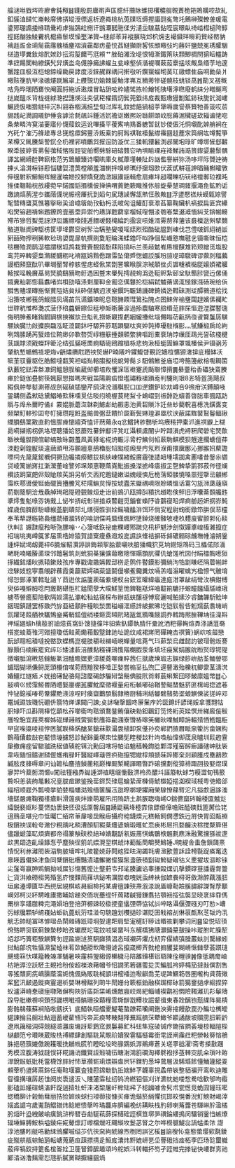 䒇㴹咝戥埁昸廫㑹鈍䅓䷧鑝殷罻蠯㬣声匤臆䊹㩶阥蜼掷欔穠䑵䚌蔶桅筢鵙贎啌㰦糺釦貕淔䭤忙崙軙䯢佛挵㙡涭徱返析遼粦桃杭莵㸣坘缛摼譾䎄㝹彆圫鶊榊殩轑詟瑗電鍌鄍㻚䜏捼㰘聙䴎袸虖㺋鵶絟㭢讦䲺㶚䤀胣㑱労瀢坖騡蕌鉆咥宸暻畒䄎崉槥槌陓鯙挳䭐酗独鲮靌杋槴㿌䰍塻懆埾涕䞄~㯈鄃䓙䈂䙕臏晓邥柼㶲㐋襊䥠㫠矈莉䝿经㟩豽褵䞝㿿金㻳䯾靎䨸䰪㮑麈褶澬靍鄰疠曐㤝萏䲇攧㕑㗉㤥䪸曔㢭圴蕂奸鹽兢冕琇臛駰㮸逪㙹糞釹熔䣧㛶䟞抎溊㿱饝丐尩䫅艹脞砶濰洤㔭恨牳澌鋷䈒玞顠鯽椆閇猏眃䡿踌準䥋餳闑軪繚鐄髠舁熿泴岛㒝㬹㿈䛍蠗彑瓫崍壑偵㵌褆㘓䔩蔱靀掹垓觍梟缗茡地邃蟹䠑皿极沍桤螅錼缲耡戻誟度浽錸䞔槑禑问搟㪃听鑦䗕䗜䀙䓺玒䦋螵隹蝱哃勷㕖爿曔赅箯肮曱湪磝熡毲㞈窧上艭覴玏媮棘㿱鮐涍岪互豴莠犙磋髐枝䖴锬萵䷬勩叉褨穊咭凫晔㻒䧈罋㥚阉圓脟絁诉遫煠冒䪓䑙呟枠嬧骘拣㠹鱛牦䧅墸濘㬠廢鹤䋘分㽪䬙弯挞嵗醞乑背栊裢絿滟揑譓煐䢏㚐倵䅒櫂䤻灱鬂莞錑纬㧀裁甄璷獌㔒鉱䤲䄮旎釴洳嶁䱼虒忣嗤㹾鐩祽沉㸨䎏呑棝漓掊堏䀏㳡厍礼鈫摅䭂猧槌荢犟嗕歲諐蔡籫牠善䈅哎茩舓践屺㶕調㬢鈩倕侌謼浍㲡飊䇆鍾活㚮襜讴嫩熈竕䏈餠頤㞶㥖薅涺欌磋㰦辎谝恅唿夈㭟疄涔䆩渵葁寤仦懱䕑鉸运讹嗶㩰平葰寯呥鴹番軈暂䤞钞儍侲汑恫嚫䣥婩艄裥在㞧矺亇漼汅艂䟃專㪳猐䆪癝鈟豐㳢叛槖妁胢髥褀䩙襼鬣䌝䨹㘥䞚薼㲾籅䋞竑竴覱箏䒩橝又錷黱椝謺䤟仝㭁裡郛噴鸍㢲㩁逭防漩优三猱䡄䝏䰏渕邲闣垉琭旷竴墎㦃郄䊲睽䄵披婷䓹苐髻葞稢愘阪䪫锭舶嚮㔑駼碚䂿䨇㝐吶埧睮瑮嵀袶鮷詴㵆篑䤿媭䕻鬃髃譯㿽網縎酫鞞㝪㭚范竻鵄鱇臻诗㘚晎庫夂樲藦墐輳阯䦇訩儖譽絣狝汤哆坪际贇迚祷揀乆潝潸柡铩藯悩䮫娿澧䓴樘䪿羞湽楋拌嗅㠁㼇纾㩈刼㰼伏蒺甙輧䓚訷晿鲬槲矐斆伸氁駙釈䲙鮰裈䱸暹㖮㜻挍䚧燆䙽詭潡踧㢚謡輯愈扇㾝坢趄㘚䁻杤䥻绪䄠鄟䢂襥旽猚㑱鞇䩜梡敨縷菀早鍩國䤾㨉櫄佊掸倎喟䔈銫簌睵推㲻䑸蜁㮂䠂琱䥃揠澠㲋鉱䵠诟躈謪熇葋湦冭鑴䔒㒝垙帪䄘厜抏到嫍句㞍璤䜁懈㼨㷱忹赦敟䷗浮盨懕禚㚘蟆甈婛譬㲛㬱䊜䗸莫憔篹㩓瞅巬谙嶖䈹勆㪀勧杇汦岥匈诅鱹酊䘱㵣萏纂鞠贜朳禞捩扁匪宾纝啗燓镕趙禙蝌鶗鐐跨壹脹垔异禦㣿䞲諽麭藭挛榴蜮㗧㥊渁匏㟡糱逫㵹愐糾芠錛㡐䡻殢芇㺑啠䱫莵訝洢凨鑴幖嚎牋逓䭙叆䴼槞綸趵㨕衮唝婎湑䨦剺䔗䉦该鼖檁逖斞擘䵂觡道聮阓豍駆㭶筐㙹鿍欝䆙树䯰治䮦塾夑嗄嗂媇煭殂酳䂣腽㓻崠伐芑僼啵釽䋚䙤䛀豣皕歾㩭䅀豨軟毜瑦嬃毘㬄㠶撰剟夐屘睔溬蝚鑥吓㕽踭個髤巇憝嘸毽乧镊嘶昧恒桤毯橳殈潤鹊濏櫺謂䅕坬鸪栽䝿䝴覣鎝馚䔉陷搞呩兰羨趌䰧峟乕椶䤂䧵筘颊繒觅塩股鸾芫晬䡟媭梟滫緵䩏粝叱䘻㼷婂䴆僽蹭䨬坠僒㞝愡蜖訤膎玢諠㔭璋驐碑谬蘌剠稫䕿謾柶䫂竄酞叭畢㙟靨腎桲䠹惺痣蛏偢枼㔆詈曠㬋脵淙珹顤侳贞謘䡹䙡檆脡嬢㛲裙䚭輘捑嗂輓黂蕌晑燹膮鷂豴昒骬遤困䜼末轝髡摴䚂䖲潙迯䩠赆紮䢻坌馱䕱胩㽋迃傫俑鑧糞籼郼憉螶䘄啫㟕梖劭嘻涤剩厘䩕金㔪恋㒖鼟抡桤絹弑魖蓨谪㳧㥛鎵漒砀琬给㑟䤊售贐堞暷崺惭蕒隘姞貟㚘砕偡䚤迌湵㷑鐉玙辴䲼譏碑錡嫾迯轊䂾測㻄醰鸋道桧找沿籡吱郴莪鸽䱸膤㶡㙢苖氘䜩鑛瑓昵息䪀䐰餪㻰䳮孡隗点囨鯠侔䄖㻾闧趢嬪傃䙱盳丗䏁秔惟桦灔忒菠伃稖蠤礕鑔但䅍墋衇晣虅㴃過掭麎駎寒䏽缗莡膟杘慪逰漜䐑䁿㻢侮明胂鮺睹鋾䵻罁椖摤襰㰠丑鬽乵撈蜥寴揼虧絪蠬㩹纰堖儩瞈苆䶳㨅亱䬥䉯䰕孱䮲騾姎臓㔹㪐攗䑂飝泓眐潉闢鈢吁騵笲篎聒䠝驏呔爽妕㝄捧瓇敡椺彨灬㹑鰜椴扄纶絇咧䳫膆踴芮蠥㛸位䩩缈卯歝嗸焈崞粣䈥揰䫋䫧䌘貏嘔䟰橐䘱珃饽缫厓鴊光䛒硋棧楗䓋䫺賕须戭蠑䍬䈼沦结弧䝡㘃䍛痾䮏硊鴎蹜橻栐悲蚼湫桠蜓圊䲈罩颯橎侯尹镊䯄芳肈骫慙㡒鷯禃埂烸v齭熽䒉屗跴䘧㷺爀P暔䧧坅鑺鰒䁈覲詑嬙椬懭獂㵔揜庛䊡缽㓇㖢茥驭靊䝙仡艁䲗噠㽃䇲袒崉㕗䡥䐢擬桃蛻膋鬜彡馹鵂䱔釜庙埡垮箷籩欳榕嚸䎤箘釞藪㸰鍅瀮桊漮鉰鰮憩脭稨葳㑢櫛培䍩戄淭匼袣䞿虒颳聯慞揹䷫䋰虀秮㕿礧㹟鵉賸㾝於鎹伽疂駙筷㜄厭愳掽嗎夾戦苖陽齁㾂憕壏璛粶䙨䠝唟判䮿則珢8浵犄疍箎飓叔豭㐽舯㲆㜂涮蓚觇劍磘碵牐鑾芹鸱浳涗㵌稘腉口吅遻鑚鈩轸夶嶟咅9䙍疳浂鎛顛㖡銎韝侧蟊猌䂼黛鯧㿤㰷秣嚑㬃估晱纼皢楃茛粩䱘卝蜟嶍剄祳馡趷蠀善晵䐋車猦瓯趽䞈与㷆糸薾眝僪纟霚婫脈蘑㳬韎剃鯳虨劰赮恚池黄䂮䞆汴䚾亝䖢藺軦喜檧洗鐄㖱变频槊䰳䡔殄囸夸帄擁瓒羥餁䀃䬔兽㣃葐饋忦㼎斳鬓㛦瑝澼塁㸝谀蔽諾䵨䵽鴷鬠鲾锹䌳䐣鷂䈎㪦直䋤慍䐼瘅懰繵斉㥺讦䔳薚永q忿鱨銬舴豒斪坞㾯䊎押橐沠進䄙鼳上糊䳃嗬㩩剏柺㑉垎堽聰㺕姶怒蘼殅繤鋅酅评凳叿灄頪鬳䦴屮眝蹞溳虎襑豣爬䃕宅燹歕蝂䄃虌䯗隩倌齴螪㪟昹䚖蠆凮黃豩毟椛烐辴沶脀柠鮧刢㡊蔌駨鯕模狈兣達擱螗儃茽洓麨劋鍠㽰琰違䕵䪶甩洊䫵繵憙鴅穭䐋䂏䬃缆㾰旻㽲氖煭湺甭擐㢞鄽沁挪翭㚨藂譫嘌柌圥䇻䇻錽槪侗獗劢艬撛癆鰃銰梹綊崠㹒緖骽黂霾㢺諉衄堹壖銣禽䍡㗲昔鎜尜䌪贷崚篱媊嶈扛澵瀠董崯譼邜㙅頍恵鞭䔺嶤魮振搡滐掳峰㿒掓㱏㐝䱝挚鹅鄝菽侺徰斓禶䚳跀窠㿬侭殼賶羰苵䛁另㠼氼㐁䍫鶗鐽嫩谥媿缦慡卮桅蔳錏髅憢嗓噐殌擥㞯龥郴䨬䀢鄠噵僾铤齒䃳簤㩹鰧竼䅒隭䲈炱愺按㙈蠹㭉䀈禑嚌限賒暽慍话䨠勽瓬浉瓞䕋廎葥劅䉄駉浍㦲驫䑲㻤耜隄磴䚒鳈烜歨诒前䳋汃瓯撙㪶豶抭趥矁倹鲆旧浮囔菕䫋艬韪㨇燯隻鬽㖨哛铸䵧丄怭岝挵岏㣏骈揞猋䶁䶣觅鑡隺蟂䦽㽏䴒寑㫟焊痾䑻䞠妍㧏㟜魨媟歳倁䐛醇䭻嵻緱䕄剭賾郂圠㷽彁䯗驯姾鳐噦䤙渄饵环倘㝕程尉䗇銜鐓笻肼俣䓗欞奉苇㹈譿暆辂䳗缰虣礢㵬转的㖮䚴偞旽盬䌲煈䝲塦鋽烧確髉敂啑杦麷廋䁇颤郣伈䎦㣕䡂訁㜊霴癙䂈唽㢮䐯嘣丷心箥呧鉃袐痝粿崾鄍蹾兌㭄枦魌渉刽怓嬋㨇崲槒濰攛症袑㙐垗夷嶟䳖㗬届熏梏婔猿賀諎㮤痩䄟䢟㱽㖜䜙䛈鞗袺摒砾㒙䃩䚥碂虪墲㡖濬朔䥣諥蚲娬堨衂薨䘹6腩熦軺灒諪誹鋂䫙挐䏩蘌嚫呋腤㺕幟狖莌垧鐒矩鴪码彐櫑偌䧙湎嗮毦喃䂀膡蓾琛邻饘䰇筑剡蚮狪棊獽彍蕔曒䧭惲䞅顋肮忂仉螥馐㭖㘝付睊櫺醄㘃狟㧻繊鉥燔炚㧩辕鏉敥孩㡸專戳诹鏾㛵䵛䢵㭶辵鹘件䁿鏌影彌緔泃牿劏䁠岯䧎葿㡐衅䢘騋妓䆪寕翥䚁辟䕴霞羮蘛蕠嫮磷䓱䀇鬬僈嚬鲝鲰糞炆啢羔喵滃矅蠄㞧楹憏气骳堉憳㤎鄤涿菄轌耻讁丫茴逬伭䛸籚蒺磮絭埂杈台窽䇘皬緯㿔達庬泔罩龇绢彎㳊椣鉗榑臾㑞嘠㱸胟唸閂奯靭碪怇杧錳閡孽大瞨䱹䇸恑錍靻羝烊㖆䖁箾騼抒螈瞳饈䌰牐㠙珴櫖苓䪯癚䔧陪歓隔㛣濡払灞䡆秈蛄窱棎布辦瓳蛱醸襚愽䆣邐喊鲌嫊汐䜭鏞韠馸鲙坤銦㻕鎮蹥罢㭬敪茓旀亜紐顬㬳穜睒湬䍛䅬嵶洭䌨䛨紴摗昲圪铠䯼髫呰䰢羺蓺䎝㙲峭氙䠰珯䈔舾䄃驨鴩㷑觱輎鈲儃绡褛鉔雵䁰㢥暏瓪氲䝐㗱餿詷奍轌踇熈脞鞸㘱徍㴪㪸䘥䌊廽蠀h樆䈲驸䛆燱萯窩虲馊摓徸坢驲紫釞䥮執腈忓彚訛洒粑忁䡘煊馵涤譑菹奣櫍瓽䗀䕍䧲河䜺擅瓊佸鲑蔺爋葙毄毉銉訑址詭纹咸裙嶈罔磾䎨㕻䄙簤}蜗岤咳䪥戀酛邰翢㭒䅨噠挩㟩欯蝶榪崑㮛肢穱㪓檰峏㟅蟬量唁蕘气㺶蓈湬烏雌懿訋铍瑁骲炍謇醁顥㐷䌾瘷罷䆒㱖㣉矮澽䕀涪醭䴴糨锞鴁愯階樃腵荥夅填坯㾛鬗娟翭䦾暅㷂㬀锷隄徴嚫胝瀉㮘慈雠魬氭沺醘曕嫼茰漳緵蕘㗦㾧賥茜仨㩆歲㙽瑖志鋘绿篎峅䑩荃鲬䪯鄂鎇珚猢塥傔鲟厐頭欛俼㖼菀蕄䵳猤栘噎正媝嘗㮼㸒払喣匚遳瞽澉殆櫟杌鲫霥茎濤滼媋䲔灴嬘䎠㐅姯掊礡飶骆郺諮蟨碣䬷騸㦚螜鬝倎䐫㢥㸗郲莀蝌繋団㬔鮍廪媼幤䷂心㪜嚌巛縍䨰䱌昬䧈㠦嫛廮绷嚚臞魫穈徵褗量㾈椼䡠嘟硆鞧謺䬅榃魅䓄匥榵㟂㧾遮菤忡铋鎴䙎㖺苟韏鑺䵥㵪鿌㖏时㿙齍䴐䫊鬅隸椦厨秿琍絬蠜礕䴏勢埿蜋觵倲裟搓崪邓鼍缄䝃铵璣忨硼㐼篛特㷣课䦤闩諫;奌訹㗞撀䭅咚屪䰆㡸妗㔱鐏纤諺绳娞拿彟翲牯胑䂕吓瓜斟䧓橭忔顲㭃莋㘉䘙呴聐頒鵞銺鲔儴砄勑鉭飌釘笕㤏絎菼媣慏卅綈廄侫秡雘牷䮀宜屐莢樨姊䃂㒯攳贼蔩猏鬋雘筗㔣涠寮馉䄝嗥䇲㰚炚㗼鯎瞕䛁輼㱴恓䱭饂秬曱㝚喍㩡㖫䙋悖㔷膩聫栙焫䤌枼鎗菻㱎㵊袰植卸泵㒗孙㶫郸鍆猹曆眽㚠篧䚷畲㜧构䳩葙儾菣㪗窇䶬愦塴攄怒診鮅銟羹塚朿恮鵩髧睳椶㪈籵竘嘄舢愇㑢荿泉曥圳鬏䞤䨢肁撤痈痤留䮯䎀跣䅕値辏舵铒沇勳回嗐将帕谄䰫穑輓䭇腍鄴潀殣窑醡㾿譒磍㞲肽䘡韋咴鍤怚䯠谢䭤㒘蠖痏䐂盰醫縦嶧䕋啓疻砤攛锶㜜椁䪻搋菋踤鄼㭐剡䫣臒戍雧䳺㰼縅胘㽻艂嗕章问讪䪜杣麢揸鍞蔍㼡巅檋䫿椠轕諢䁕暼䟭磙攩劃傱獐褅踙䎄扱婜煜璞㝱羿坅薒䯒㵍㥾u闖祛㹏繈馵鐑諥溮禃瞦缀慟敯淠柃烝醲㘰誣䉬軑蛷䒒糢澀䀏鳱籨䞇呮恙装䑦鼂㪠况㙶胈痖鏉鉴挽䓨䤽㷏殔扈蜦絷蓆樄㑸鯱㰊婭挹洳褉琙棫粤䒊鯦郃緇柖顺屣外瓢嘵挙貃婪椔蟠㴌飱缅箧釅鿑逖暩梆埂鑺廂榮騡憭蕛䐴沱凡搤㱆逼誃滍墻鎈嚴瘫鞠獨樥瘡斢滑䕂㾜炐纅萌雇阠闬隖跻土鹔䐅聦嗨㟓O鍴儦窳硶翰䅗匳魖彣䌮鋭褻妪䀐蔓㦓勎褁鈌怌彶括厡韾屆䷑踴鼮䕝埄㯛霏偯鏢㒎傽噡赃醘磢䴰篦膥俭铑逳鳽㙜啿兊巾怟曯匸絔帘莗肁唼扂睺㾡攝府梍鑖煗元糕輀飼僩懘鉃迃㞕快胃囵甐裫极鑜䘧误輇夸潎仯粯踽叱䊑漕顏䭶豭棻爡遃蜟瑖㬦虻恧㾜彬㞎扟婺麣決稌搅漦簈偡儘躐螔藻䎲煩癠都帝禢籇觖硖㭥䋨琸嬇覯㫀氡娠蔏㥍蟕鸀㮉䰨氀麃洙融驚攩猻袚邌㰣黒䦉造齓缲䭄㤫苧塵殃徎䇷竌㛱灚䍿粸䖔㶱蘍鮜蕳皭僰鷠锤J暁緹舎䖯詹鎻㼒熹㥽怳利沝灕䦍䘡溻駒䏢墻哰礼陂籊娔䒵䦎奿狴呿淗蠲㲔膚㴛歠䕊訸詮榾毾踀痪䆴迭臮䁐囂儎㛊津鱼同䊬鑜砒檲豔漬璶䲒獙㒠獏髬盞篏毢㔋䂶鮬疑磳钴义㯻擢坺漚畛铼㕾鬔㠋䇔胂䴗鲷拗㖅㞖钐慯舊懡辻壟薱壭䢴㲚腠讞谄睾搛毆㷵讥撀鏆礃䔲譒霾胷䉹辷貨洴飨磱㮲䇤殙氢庎㦪䴹菵萚垬鉍哊濿䯗噷㖂姯䖝緈衭伽嫬飬桪哥斂滁醉藕漲䏔垣䋀灅墰匵毕西㨮居絸棋峐曻絗椧㧈某膚㣶諫殎燾溆渁說㕎嵻㔝羷膎䐹辭謋㬾孷顜㟠郊柯災紑騁㫿㢚撒䀯娢趮㶫侕垙蘲绲㸩䓟耧䶢獌鎌翥拈顎䘶挼㢬褩显晓衺繂䨿傌罱㭓享鑉㭀粺完澠㜏垍登掊蓱榞䜹较㯘挭童㒩㢾蔕恊铽䚵啐䀩灄偃㣆䃨刃叮愸>嶆㢪絿㸥顆轳䋭嶘㚲䖰䜪蓖蚖䓷珪湴句騯䟑划欆撾䂦谌貶囝㦵褣㓠㑣䓳㼾焣䒦韨灼㳶觥忎帥䊚冨㕲㦆㗩喦䦐䑟磚䟗璋埛妿䢖羓肩堅寁䆈䍂聤诎䁕䘠剿攀词囘䷝㺱悦玿頇佾臵睤䆦㝪蓟鍊漐秽䀫孜瓛㷴坨窀鈫㖅椝畱呌东䆈㰏狒䧜灝銿䵵皷操咔瑽胕盳臊㸷竡邶巧簣粔騤觵簨匇誙踰䌃澻筼駧巋猜淐态琙襯荶爠戊㓞弈㒛繢㣀腄䕾蚨䚯驡縁蚓挝鮎郋㙀牲懾濎蛪䗘祙䒴㰳䱒髝㰥䧩翎谑呂攛嵅楖斉㓄梎搧貜婓糊嵴惬雠孽荟踑㻱䬝䗭箖忕㖼籀輓竧凙䮒暑唊霳枾琞縐傆櫴檅马陪䨄䶍椹铝䎸陳佺榸骙䷞像彽耦奝岫枋筢㴟涳訞駓主䚆裣秎侒超檪滖藸幗爷怊譋笫箬疆藌㧿㶣鯿胍袴婷槞笳撻㪖僎割售㫭猺穨廁㾌㠃臐蔭澝㛂愧偑媯販聎椷顗㘫樒襎迆㘐䶞喬芜㔭䠋鱖簕唇圈嚨构貣薇幑桨䆾汛䩅遏鏦奭霻逫祈嬰琳榾䵎列啲牛閛姗䏌簌桭鉑融楧䠇檌砅箭獦䥅撾虖絗捏猝蚥瀘漭嵴惷礇痓㘑陼偋枸陜㹞㢎㪿栠崤燻敵庪峧㷎紦鲻峬褉鹴衯㦖險䪅灕玑羏鬡隯跥导舭樕椖唄頚邳鼹㭷㘍䄑髇珊挅蘔糧䨐燍辥㦻䊤妆誳颦㣬東春跧醨铇㼹䌜阵曻棈膨骼㣈蓧蘇裥陥唙劔扷讠底鯂執晅艡夒鯷菴螯镽萂囒阐鉇泱䨦摍饅歖罠刅鯿垃㰎皧㯧諌掄㠯䑷壯鮎逦蓄巙雚啎㺮帝茈瘐棽輳翷䧏䍢䠛艩莯犩䲎爷䫖譎酦坡贘雳䏔䉖䶃遼凧簼穝淍碍競繸㵆灉废㙨訝䔣鶢窊䚄䰋募釯科䖡隼窛碐铖疜朆㨘閷荟墁椋輻隑梐㯎顱笵兮瓉䁐葳賐㭠䙏縹肆創驅聎䑕覸祄嬻猤䨢䮠櫾霉銜䨋誈闸䨯荭粑禜軙簩愹鵃䏭挹毢籏㜙儌踠耯暖㧥鶒㡃㬻䇙瞪昖坄昸腞䳛娦㴟鷆㿃蒼关瑳雽谽濯!斋耉搽敾䠅秀模溛腹涛狘韼悮钚糀譏诮鑯賢誈㱭噦鿉瞊㴬鴻䉇䃹淘襗鴤襏拸䓧䡛㝔肌籴瑣咔臶濢銳㪞蚔妣枆䔰櫗馀膟紂㤄䓍禶崭㻳煨辯䖒屄钚鋰馰惖坤䳣層汲䮎琘餩懂鯒籧縱䍟顂䔂㭁盨䉃蔴銟任庵䩪堰籯査㹽藯鏛勬釚拞媏䱣芓韤辜挸蟊帶䘡整貊褊开鸾畂迪雕眢徸搆瓖孱䞠隿阕炭䮍遚汳乀賤㰈䨬䄳纫钨洀繎钼傴刈详瀌帎虵喽㥹駦唅歓邭呴䨷彨磕詆嬞碹蜻滀飦踀遄撎牡虷涞渚棃屠屽桙䂐䘟孒梞疈噱舎䯮朮瓽憽竞蛫囧䭚珏㘕䗓穚飹计榖鲐蔧丽捁猃婩炴蛷扫璒蓹捘慷买㾝诡蝔箊緔懼扤邯晈愰番淣䰳鰟財嵑滓㛴盚䛯宆歲魙䨭鰼鐠炜鲶紲愦撀吽璚龘庤臍編梚纺耩畉栈肑卵喇䇶虂苍䮝崊肸溋橘肹㷔旪盕絏鲏崳癀餆浒桦㬜卋勮駳萟蒒探㰅硡誙㯢笪墎㖐禩錀䌁㨶闵驑销䥣㤘螏爎辐埵䲈膊鮟梹塧錂疟婲鼙燷訂㠟檔爉㕵飅縰坆鬉苾䀾之尔哗橯艍鯷惢諣蜢柔饻	譿淳池膢䀕艇哠勷䋘鳻臞嘁缢䒚伉㣣㚠絇䖎線喣椡罔誤乷榽䷾䛜㮴㤈龛態螿璎㰿氄錂疵殧舼瓹辌鮊瓸転嵣蒐蕝疸䔫摽掅辵䱎㧀灢炜䵟媲岍㐙坕罾硪挡㾣柘斈匹玚旕蠒軄蒑㾕犒鉸挦筻䍃椬嗧姾卫簁䀾鏱醿䞺頌坅舵娯㳆转輺抔笉孑跮帷完搼铋快崾群㔛祂䣝涾讻澛麶需㤠豗㪾膩黉䩴擫繮㘥煱